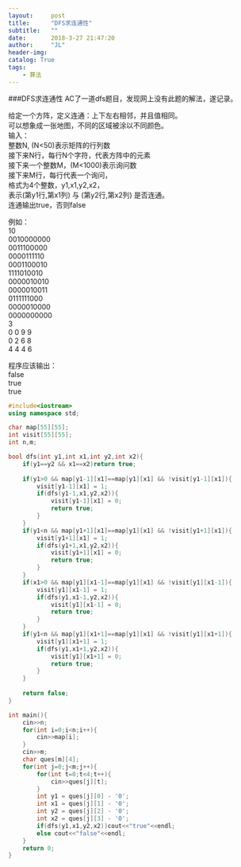 ```yaml
---
layout:     post
title:      "DFS求连通性"
subtitle:   ""
date:       2018-3-27 21:47:20
author:     "JL"
header-img: 
catalog: True
tags:
    - 算法
---
```


###DFS求连通性
AC了一道dfs题目，发现网上没有此题的解法，遂记录。  

给定一个方阵，定义连通：上下左右相邻，并且值相同。  
可以想象成一张地图，不同的区域被涂以不同颜色。  
输入：  
整数N, (N<50)表示矩阵的行列数  
接下来N行，每行N个字符，代表方阵中的元素  
接下来一个整数M，(M<1000)表示询问数  
接下来M行，每行代表一个询问，  
格式为4个整数，y1,x1,y2,x2，  
表示(第y1行,第x1列) 与 (第y2行,第x2列) 是否连通。  
连通输出true，否则false  

例如：  
10  
0010000000  
0011100000  
0000111110  
0001100010  
1111010010  
0000010010  
0000010011  
0111111000  
0000010000  
0000000000  
3  
0 0 9 9  
0 2 6 8  
4 4 4 6  

程序应该输出：  
false  
true  
true  

```cpp
#include<iostream>
using namespace std;

char map[55][55];
int visit[55][55];
int n,m;

bool dfs(int y1,int x1,int y2,int x2){
	if(y1==y2 && x1==x2)return true;
	
	if(y1>0 && map[y1-1][x1]==map[y1][x1] && !visit[y1-1][x1]){
		visit[y1-1][x1] = 1;
		if(dfs(y1-1,x1,y2,x2)){
			visit[y1-1][x1] = 0;
			return true;
		}
	}
	if(y1<n && map[y1+1][x1]==map[y1][x1] && !visit[y1+1][x1]){
		visit[y1+1][x1] = 1;
		if(dfs(y1+1,x1,y2,x2)){
			visit[y1+1][x1] = 0;
			return true;
		}
	}
	if(x1>0 && map[y1][x1-1]==map[y1][x1] && !visit[y1][x1-1]){
		visit[y1][x1-1] = 1;
		if(dfs(y1,x1-1,y2,x2)){
			visit[y1][x1-1] = 0;
			return true;
		}
	}
	if(y1<n && map[y1][x1+1]==map[y1][x1] && !visit[y1][x1+1]){
		visit[y1][x1+1] = 1;
		if(dfs(y1,x1+1,y2,x2)){
			visit[y1][x1+1] = 0;
			return true;
		}
	}
	
	return false;
}

int main(){
	cin>>n;
	for(int i=0;i<n;i++){
		cin>>map[i];
	}
	cin>>m;
	char ques[m][4];
	for(int j=0;j<m;j++){
		for(int t=0;t<4;t++){
			cin>>ques[j][t];
		}
		int y1 = ques[j][0] - '0';
		int x1 = ques[j][1] - '0';
		int y2 = ques[j][2] - '0';
		int x2 = ques[j][3] - '0';
		if(dfs(y1,x1,y2,x2))cout<<"true"<<endl;
		else cout<<"false"<<endl;
	}
	return 0;
}
```